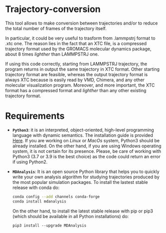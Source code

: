 # Trajectory-conversion
This tool allows to make conversion between trajectories and/or to reduce the total number of frames of the trajectory itself.

In particular, it could be very useful to trasform from .lammpstrj format to .xtc one. The reason lies in the fact that 
an XTC file, is a compressed trajectory format used by the GROMACS molecular dynamics package, about 8 times _lighther_ than LAMMPSTRJ one. 

If using this code correctly, starting from LAMMPSTRJ trajectory, the program returns in output the same trajectory in XTC format.
Other starting trajectory format are feasible, whereas the output trajectory format is always XTC because is easily read by VMD, Chimera, 
and any other molecular visualization program. Moreover, and more important, the XTC format has a compressed format and _lighther_ than 
any other existing trajectory format. 


# Requirements

* **`Python3`**: it is an interpreted, object-oriented, high-level programming language with dynamic semantics. 
  The installation guide is provided [Here](https://docs.python-guide.org/starting/installation/). 
  If you are working on _Linux_ or _MacOs_ system, Python3 should be already installed. 
  On the other hand, if you are using Windows operating system, it is not certain for its presence.
  Please, be care of working with Python3 (3.7 or 3.9 is the best choice) as the code could return an error if using Python2.

* **`MDAnalysis`**: It is an open source Python library that helps you to quickly write your own analysis algorithm for studying trajectories produced by the most popular simulation packages. To install the lastest stable release with conda do:

   ```bash
   conda config --add channels conda-forge
   conda install mdanalysis
   ```
   
   On the other hand, to install the latest stable release with pip or pip3 (which should be available in all Python installations) do:

   ```
   pip3 install --upgrade MDAnalysis
   ```
